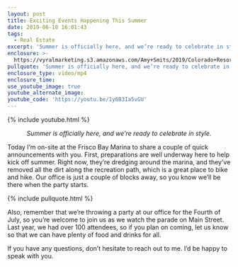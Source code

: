```yaml
---
layout: post
title: Exciting Events Happening This Summer
date: 2019-06-18 16:01:43
tags:
  - Real Estate
excerpt: 'Summer is officially here, and we’re ready to celebrate in style.'
enclosure: >-
  https://vyralmarketing.s3.amazonaws.com/Amy+Smits/2019/Colorado+Resorts+Real+Estate+Agent-+Kick+off+to+summer.mp4
pullquote: 'Summer is officially here, and we’re ready to celebrate in style.'
enclosure_type: video/mp4
enclosure_time:
use_youtube_image: true
youtube_alternate_image:
youtube_code: 'https://youtu.be/1y6B3Ia5vGU'
---
```


{% include youtube.html %}

<p style="text-align: center;"><em>Summer is officially here, and we’re ready to celebrate in style.</em></p>

Today I’m on-site at the Frisco Bay Marina to share a couple of quick announcements with you. First, preparations are well underway here to help kick off summer. Right now, they’re dredging around the marina, and they’ve removed all the dirt along the recreation path, which is a great place to bike and hike. Our office is just a couple of blocks away, so you know we’ll be there when the party starts.

{% include pullquote.html %}

Also, remember that we’re throwing a party at our office for the Fourth of July, so you’re welcome to join us as we watch the parade on Main Street. Last year, we had over 100 attendees, so if you plan on coming, let us know so that we can have plenty of food and drinks for all.&nbsp;

If you have any questions, don’t hesitate to reach out to me. I’d be happy to speak with you.&nbsp;